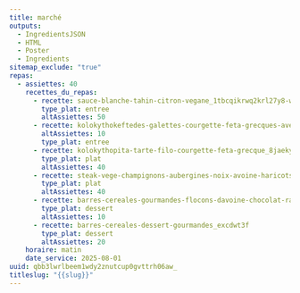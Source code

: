 ```yaml
---
title: marché
outputs:
  - IngredientsJSON
  - HTML
  - Poster
  - Ingredients
sitemap_exclude: "true"
repas:
  - assiettes: 40
    recettes_du_repas:
      - recette: sauce-blanche-tahin-citron-vegane_1tbcqikrwq2krl27y8-wibrfnsxnn5mjtqym
        type_plat: entree
        altAssiettes: 50
      - recette: kolokythokeftedes-galettes-courgette-feta-grecques-avec-sauce-blanche_cfop9wzbh5-sibhg0rztmhz1d0odqvsvi0g8
        altAssiettes: 10
        type_plat: entree
      - recette: kolokythopita-tarte-filo-courgette-feta-grecque_8jaekytp-ugpt05g-jwgjuqa-xseqspbol9g
        type_plat: plat
        altAssiettes: 40
      - recette: steak-vege-champignons-aubergines-noix-avoine-haricots-rouges-version-amelioree_bwr2rkex
        type_plat: plat
        altAssiettes: 40
      - recette: barres-cereales-gourmandes-flocons-davoine-chocolat-raisin-sec-sans-gluten_q1eozsxah1hwo7bnjp-huaaue2nr6dkbh2-t
        type_plat: dessert
        altAssiettes: 10
      - recette: barres-cereales-dessert-gourmandes_excdwt3f
        type_plat: dessert
        altAssiettes: 20
    horaire: matin
    date_service: 2025-08-01
uuid: qbb3lwrlbeem1wdy2znutcup0gvttrh06aw_
titleslug: "{{slug}}"
---
```

